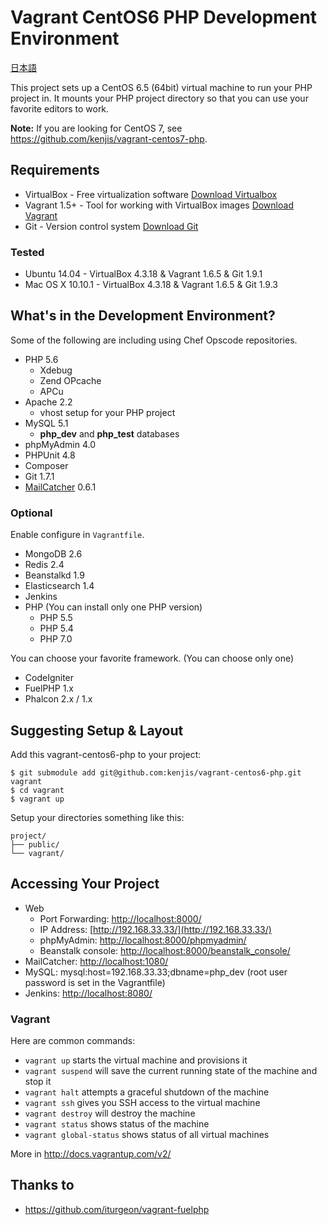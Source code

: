 # Vagrant CentOS6 PHP Development Environment

[日本語](README.ja.md)

This project sets up a CentOS 6.5 (64bit) virtual machine to run your PHP project in.  It mounts your PHP project directory so that you can use your favorite editors to work.

**Note:** If you are looking for CentOS 7, see <https://github.com/kenjis/vagrant-centos7-php>.

## Requirements

* VirtualBox - Free virtualization software [Download Virtualbox](https://www.virtualbox.org/wiki/Downloads)
* Vagrant 1.5+ - Tool for working with VirtualBox images [Download Vagrant](http://downloads.vagrantup.com/)
* Git - Version control system [Download Git](http://git-scm.com/downloads)

### Tested

* Ubuntu 14.04     - VirtualBox 4.3.18 & Vagrant 1.6.5 & Git 1.9.1
* Mac OS X 10.10.1 - VirtualBox 4.3.18 & Vagrant 1.6.5 & Git 1.9.3

## What's in the Development Environment?

Some of the following are including using Chef Opscode repositories.

* PHP 5.6
  * Xdebug
  * Zend OPcache
  * APCu
* Apache 2.2
  * vhost setup for your PHP project
* MySQL 5.1
  * **php_dev** and **php_test** databases
* phpMyAdmin 4.0
* PHPUnit 4.8
* Composer
* Git 1.7.1
* [MailCatcher](http://mailcatcher.me/) 0.6.1

### Optional

Enable configure in `Vagrantfile`.

* MongoDB 2.6
* Redis 2.4
* Beanstalkd 1.9
* Elasticsearch 1.4
* Jenkins
* PHP (You can install only one PHP version)
  * PHP 5.5
  * PHP 5.4
  * PHP 7.0

You can choose your favorite framework. (You can choose only one)

* CodeIgniter
* FuelPHP 1.x
* Phalcon 2.x / 1.x

## Suggesting Setup & Layout

Add this vagrant-centos6-php to your project:

	$ git submodule add git@github.com:kenjis/vagrant-centos6-php.git vagrant
	$ cd vagrant
	$ vagrant up

Setup your directories something like this:

	project/
	├── public/
	└── vagrant/

## Accessing Your Project

* Web
  * Port Forwarding: [http://localhost:8000/](http://localhost:8000/)
  * IP Address: [http://192.168.33.33/](http://192.168.33.33/)
  * phpMyAdmin: [http://localhost:8000/phpmyadmin/](http://localhost:8000/phpmyadmin/)
  * Beanstalk console: [http://localhost:8000/beanstalk_console/](http://localhost:8000/beanstalk_console/)
* MailCatcher: [http://localhost:1080/](http://localhost:1080/)
* MySQL: mysql:host=192.168.33.33;dbname=php_dev (root user password is set in the Vagrantfile)
* Jenkins: [http://localhost:8080/](http://localhost:8080/)

### Vagrant

Here are common commands:

* `vagrant up` starts the virtual machine and provisions it
* `vagrant suspend` will save the current running state of the machine and stop it
* `vagrant halt` attempts a graceful shutdown of the machine
* `vagrant ssh` gives you SSH access to the virtual machine
* `vagrant destroy` will destroy the machine
* `vagrant status` shows status of the machine
* `vagrant global-status` shows status of all virtual machines

More in http://docs.vagrantup.com/v2/

## Thanks to

* https://github.com/iturgeon/vagrant-fuelphp
